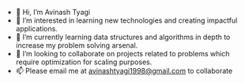 - 👋 Hi, I’m Avinash Tyagi
- 👀 I’m interested in learning new technologies and creating impactful applications.
- 🌱 I’m currently learning data structures and algorithms in depth to increase my problem solving arsenal.
- 💞️ I’m looking to collaborate on projects related to problems which require optimization for scaling purposes.
- 📫 Please email me at avinashtyagi1998@gmail.com to collaborate

<!---
Avin1998/Avin1998 is a ✨ special ✨ repository because its `README.md` (this file) appears on your GitHub profile.
You can click the Preview link to take a look at your changes.
--->
